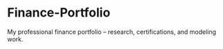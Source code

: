 # Finance-Portfolio
My professional finance portfolio – research, certifications, and modeling work.
